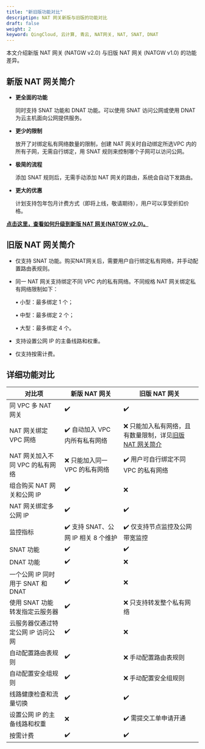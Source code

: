 ```yaml
---
title: "新旧版功能对比"
descriptipn: NAT 网关新版与旧版的功能对比
draft: false
weight: 2
keyword: QingCloud, 云计算, 青云, NAT网关, NAT, SNAT, DNAT
---
```


本文介绍新版 NAT 网关 (NATGW v2.0) 与旧版 NAT 网关 (NATGW v1.0) 的功能差异。

## 新版 NAT 网关简介

- **更全面的功能**

  同时支持 SNAT 功能和 DNAT 功能。可以使用 SNAT 访问公网或使用 DNAT 为云主机面向公网提供服务。

- **更少的限制**

  放开了对绑定私有网络数量的限制，创建 NAT 网关时自动绑定所选VPC 内的所有子网，无需自行绑定，用 SNAT 规则来控制哪个子网可以访问公网。

- **极简的流程**

  添加 SNAT 规则后，无需手动添加 NAT 网关的路由，系统会自动下发路由。

- **更大的优惠**

  计划支持包年包月计费方式（即将上线，敬请期待），用户可以享受折扣价格。

**[点击这里，查看如何升级到新版 NAT 网关(NATGW v2.0)。](../../manual/mge_nat/upgrade/)**

## 旧版 NAT 网关简介

- 仅支持 SNAT 功能。购买NAT网关后，需要用户自行绑定私有网络，并手动配置路由表规则。

- 同一 NAT 网关支持绑定不同 VPC 内的私有网络。不同规格 NAT 网关绑定私有网络限制如下：

  ▪︎ 小型：最多绑定 1 个；

  ▪︎ 中型：最多绑定 2 个；

  ▪︎ 大型：最多绑定 4 个。

- 支持设置公网 IP 的主备线路和权重。

- 仅支持按需计费。

## 详细功能对比

| 对比项                             | 新版 NAT 网关                      | 旧版 NAT 网关                                                |
| ---------------------------------- | ---------------------------------- | ------------------------------------------------------------ |
| 同 VPC 多 NAT 网关                 | ✔️                                  | ✔️                                                            |
| NAT 网关绑定 VPC 网络              | ✔️ 自动加入 VPC  内所有私有网络     | ❌ 只能加入私有网络，且有数量限制，详见[旧版 NAT 网关简介](#旧版-nat-网关简介) |
| NAT 网关加入不同 VPC  的私有网络   | ❌ 只能加入同一 VPC 的私有网络      | ✔️ 用户可自行绑定不同 VPC 的私有网络                          |
| 组合购买 NAT 网关和公网 IP         | ✔️                                  | ❌                                                            |
| NAT 网关绑定多公网 IP              | ✔️                                  | ✔️                                                            |
| 监控指标                           | ✔️ 支持 SNAT、公网 IP 相关 8 个维护 | ✔️ 仅支持节点监控及公网带宽监控                               |
| SNAT 功能                          | ✔️                                  | ✔️                                                            |
| DNAT 功能                          | ✔️                                  | ❌                                                            |
| 一个公网 IP 同时用于 SNAT 和 DNAT  | ✔️                                  | ❌                                                            |
| 使用 SNAT 功能转发指定云服务器     | ✔️                                  | ❌ 只支持转发整个私有网络                                     |
| 云服务器仅通过特定公网 IP 访问公网 | ✔️                                  | ❌                                                            |
| 自动配置路由表规则                 | ✔️                                  | ❌ 手动配置路由表规则                                         |
| 自动配置安全组规则                 | ✔️                                  | ❌ 手动配置安全组规则                                         |
| 线路健康检查和流量切换             | ✔️                                  | ✔️                                                            |
| 设置公网 IP 的主备线路和权重       | ❌                                  | ✔️ 需提交工单申请开通                                         |
| 按需计费                           | ✔️                                  | ✔️                                                            |

